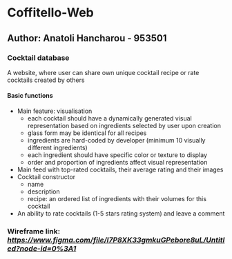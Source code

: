 # Coffitello-Web

## Author: Anatoli Hancharou - 953501

### Cocktail database
A website, where user can share own unique cocktail recipe or rate cocktails created
by others
#### Basic functions
- Main feature: visualisation
  - each cocktail should have a dynamically generated visual representation
  based on ingredients selected by user upon creation
  - glass form may be identical for all recipes
  - ingredients are hard-coded by developer (minimum 10 visually different
  ingredients)
  - each ingredient should have specific color or texture to display
  - order and proportion of ingredients affect visual representation
- Main feed with top-rated cocktails, their average rating and their images
- Cocktail constructor
  - name
  - description
  - recipe: an ordered list of ingredients with their volumes for this cocktail
- An ability to rate cocktails (1-5 stars rating system) and leave a comment

### Wireframe link: *https://www.figma.com/file/I7P8XK33gmkuGPebore8uL/Untitled?node-id=0%3A1*
